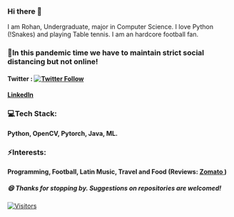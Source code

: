 ### Hi there 👋
I am Rohan, Undergraduate, major in Computer Science. I love Python (!Snakes) and playing Table tennis. I am an hardcore football fan.

### 📲In this pandemic time we have to maintain strict social distancing but not online!
#### Twitter : [![Twitter Follow](https://img.shields.io/twitter/follow/itsrohanvj?style=social)](https://twitter.com/itsrohanvj)

#### <a href="https://www.linkedin.com/in/itsrohanvj"> LinkedIn </a>

### 💻Tech Stack:
#### Python, OpenCV, Pytorch, Java, ML.

### ⚡Interests:
#### Programming, Football, Latin Music, Travel and Food (Reviews: <a href="https://www.zomato.com/soofoodie"> Zomato </a>)


##### 😄 Thanks for stopping by. Suggestions on repositories are welcomed!
[![Visitors](https://visitor-badge.glitch.me/badge?page_id=itsrohanvj.visitor-badge)](https://github.com/itsrohanvj)
<!--
**itsrohanvj/itsrohanvj** is a ✨ _special_ ✨ repository because its `README.md` (this file) appears on your GitHub profile.

Here are some ideas to get you started:

- 🔭 I’m currently working on ...
- [Twitter](www.twitter.com/itsrohanvj )    [LinkedIn](www.linkedin.com/in/itsrohanvj)  [Wordpress](www.wordpress.com/itsrohanvj)
- 🌱 I’m currently learning ...
- 👯 I’m looking to collaborate on ...
- 🤔 I’m looking for help with ...
- 💬 Ask me about ...
-📫 Feel free to reach
-#### mailto:rohanvj17@live.com
- 📫 How to reach me: ...
- 😄 Pronouns: ...
- ⚡ Fun fact: ...
-->
